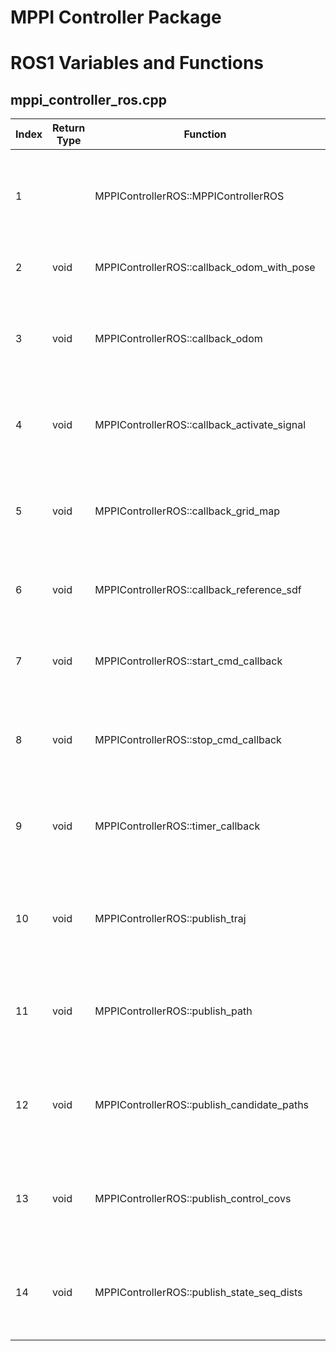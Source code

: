 # MPPI Controller Package

# ROS1 Variables and Functions

## mppi_controller_ros.cpp

|Index|Return Type|Function|Input|Description|
|---|---|---|---|---|
|1||MPPIControllerROS::MPPIControllerROS|ROS에서 MPPI 컨트롤러의 노드를 초기화하는 생성자 함수다. 이 함수는 노드가 시작될 때 여러 파라미터를 로드하고 다양한 ROS 컴포넌트를 설정하며 필요한 데이터 스트림을 구독하고 게시할 준비를 한다.|
|2|void|MPPIControllerROS::callback_odom_with_pose|const nav_msgs::Odometry& odom|Odometry 정보(선형 속도, 각속도)를 기반으로 로봇의 위치와 자세를 추정한다.|
|3|void|MPPIControllerROS::callback_odom|const nav_msgs::Odometry& odom|Odom 정보를 입력받아 로봇의 현재 속도 정보를 업데이트하는 함수. 위치 추정 없이 로봇의 속도만을 사용하는 간단한 형태의 함수. 주로 로봇의 속도 정보만 필요로 하는 시스템에서 사용된다.|
|4|void|MPPIControllerROS::callback_activate_signal|const std_msgs::Bool& is_activate|ROS에서 std_msgs::Bool 타입의 메시지를 입력받아 내부 상태 플래그를 업데이트하는 콜백 함수. 이 함수는 로봇 시스템의 활성화 상태를 제어하는 . 데사용된다.|
|5|void|MPPIControllerROS::callback_grid_map|const grid_map_msgs::GridMap& grid_map|ROS 환경에서 grid_map_msgs::GridMap 타입의 메시지를 입력받아 내부 장애물 지도를 업데이트하는 콜백 함수이다. 이 함수는 로봇의 경로 계획 및 충돌 회피와 관련된 작업에 사용된다.|
|6|void|MPPIControllerROS::callback_reference_sdf|const grid_map_msgs::GridMap& grid_map|그리드 맵 형태로 참조 경로 정보가 포함된 grid_map을 입력받아 참조 경로에 대한 서명 거리 함수 데이터를 업데이트하는 콜백 함수이다.|
|7|void|MPPIControllerROS::start_cmd_callback|[[maybe_unused]] const std_msgs::Empty& msg|로봇이 특정 작업을 시작하도록 명령을 전달받았을 때 사용된다. 로봇의 특정 동작 모드를 활성화하거나 경로 계획 알고리즘을 시작하는 등의 작업을 수행할 수 있다.|
|8|void|MPPIControllerROS::stop_cmd_callback|[[maybe_unused]] const std_msgs::Empty& msg|std_msgs::Empty 타입의 메시지를 입력받아 내부 상태를 업데이트하는 콜백 함수. 이. ㅏㅁ수는 로봇의 동작을 중지하도록 하는 신호를 수신했을 때 호출된다.|
|9|void|MPPIControllerROS::timer_callback|[[maybe_unused]] const ros::TimerEvent& te|ROS의 타이머 콜백 함수로 주기적으로 호출되어 로봇의 제어 및 경로 계획을 처리한다. 이 함수는 로봇의 상태를 확인하고 제어 명령을 계산하여 발행하며 디버깅 및 시각화 정보를 제공한다.|
|10|void|MPPIControllerROS::publish_traj|const mppi::cpu::StateSeq& state_seq, const std::string& name_space, const std::string& rgb, const ros::Publisher& publisher|로봇의 경로 또는 제어 명령의 예측 결과를 시각화하기 위해 visualization_msgs::MarkerArray를 사용하여 마커를 발행하는 함수이다. 이 함수는 ROS의 RViz에서 경로를 시각적으로 표시하는 데 유용하다.|
|11|void|MPPIControllerROS::publish_path|const mppi::cpu::StateSeq& state_seq, const std::string& name_space, const std::string& rgb, const ros::Publisher& publisher|로봇의 경로를 시각화하기 위해 RViz에서 사용할 수 있는 마커를 발행하는 역할을 한다. 이 함수는 mppi:cpu:StateSeq 타입의 상태 시퀀스를 입력으로 받아 경로를 선과 구 형태로 시각화하여 RViz에 발행한다.|
|12|void|MPPIControllerROS::publish_candidate_paths|const std::vectormppi::cpu::StateSeq& state_seq_batch, const std::vector<double>& weights, const ros::Publisher& publisher|여러 경로 후보들을 시각화하기 위해 RViz에서 사용할 마커들을 발행하는 역할을 한다. 이 함수는 MPPI 컨트롤러가 계산한 여러 후보 경로를 시각적으로 표현하여 로봇이 선택할 수 있는 경로들을 분석하는 데 도움을 준다.|
|13|void|MPPIControllerROS::publish_control_covs|const mppi::cpu::StateSeq& state_seq, const mppi::cpu::ControlSeqCovMatrices& cov_matrices, const ros::Publisher& publisher|MPPI 컨트롤러의 제어 입력 공분산을 RViz에서 시각화하기 위한 마커를 발행하는 역할을 한다. 이 함수는 주로 제어 입력의 불확실성을 시각적으로 표현하여 디버깅 및 분석에 도움을 준다.|
|14|void|MPPIControllerROS::publish_state_seq_dists|const mppi::cpu::StateSeq& state_seq, const mppi::cpu::XYCovMatrices& cov_matrices, const ros::Publisher& publisher|MPPI 컨트롤러의 상태 시퀀스와 관련된 분포를 시각화하기 위해 사용된다. 이. ㅏㅁ수는 상태 시퀀스의 각 상태에 대해 공분산을 기반으로 한 타원 마커를 RViz에서 발행하여 상태의 불확실성을 시각적으로 표현한다.|